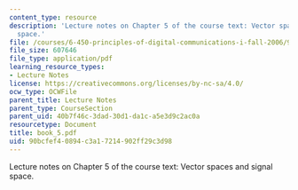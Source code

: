 ```yaml
---
content_type: resource
description: 'Lecture notes on Chapter 5 of the course text: Vector spaces and signal
  space.'
file: /courses/6-450-principles-of-digital-communications-i-fall-2006/90bcfef40894c3a17214902ff29c3d98_book_5.pdf
file_size: 607646
file_type: application/pdf
learning_resource_types:
- Lecture Notes
license: https://creativecommons.org/licenses/by-nc-sa/4.0/
ocw_type: OCWFile
parent_title: Lecture Notes
parent_type: CourseSection
parent_uid: 40b7f46c-3dad-30d1-da1c-a5e3d9c2ac0a
resourcetype: Document
title: book_5.pdf
uid: 90bcfef4-0894-c3a1-7214-902ff29c3d98
---
```

Lecture notes on Chapter 5 of the course text: Vector spaces and signal space.